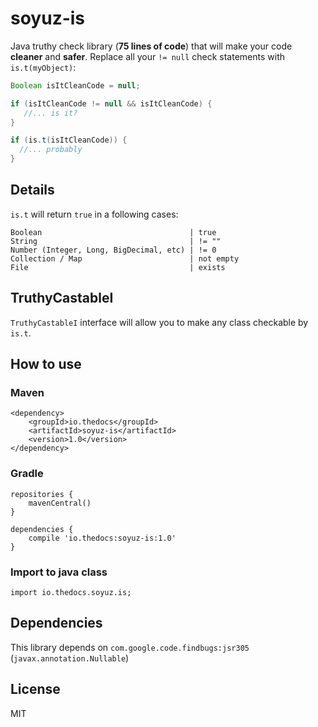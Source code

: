 # soyuz-is
Java truthy check library (**75 lines of code**) that will make your code **cleaner** and **safer**. Replace all your `!= null` check statements with `is.t(myObject)`:

```java
Boolean isItCleanCode = null;

if (isItCleanCode != null && isItCleanCode) {
   //... is it?
}

if (is.t(isItCleanCode)) {
  //... probably 
}
```

## Details
`is.t` will return `true` in a following cases:

```
Boolean                                 | true
String                                  | != ""
Number (Integer, Long, BigDecimal, etc) | != 0
Collection / Map                        | not empty
File                                    | exists
```

## TruthyCastableI
`TruthyCastableI` interface will allow you to make any class checkable by `is.t`. 

## How to use
### Maven
```
<dependency>
    <groupId>io.thedocs</groupId>
    <artifactId>soyuz-is</artifactId>
    <version>1.0</version>
</dependency>
```

### Gradle
```
repositories {
    mavenCentral()
}

dependencies {
    compile 'io.thedocs:soyuz-is:1.0'
}
```

### Import to java class
```
import io.thedocs.soyuz.is;
```

## Dependencies
This library depends on `com.google.code.findbugs:jsr305` (`javax.annotation.Nullable`)

## License
MIT
